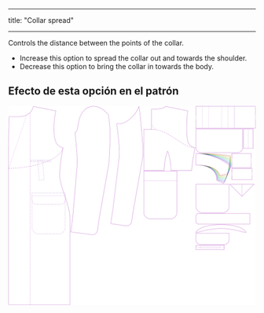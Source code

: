 - - -
title: "Collar spread"
- - -

Controls the distance between the points of the collar.

- Increase this option to spread the collar out and towards the shoulder.
- Decrease this option to bring the collar in towards the body.

## Efecto de esta opción en el patrón

![This image shows the effect of this option by superimposing several variants that have a different value for this option](carlton_collarspread_sample.svg "Effect of this option on the pattern")
